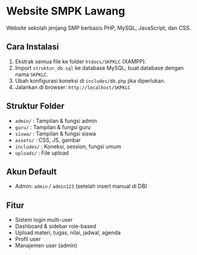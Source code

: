 # Website SMPK Lawang

Website sekolah jenjang SMP berbasis PHP, MySQL, JavaScript, dan CSS.

## Cara Instalasi
1. Ekstrak semua file ke folder `htdocs/SKPKLC` (XAMPP).
2. Import `struktur_db.sql` ke database MySQL, buat database dengan nama `SKPKLC`.
3. Ubah konfigurasi koneksi di `includes/db.php` jika diperlukan.
4. Jalankan di browser: `http://localhost/SKPKLC`

## Struktur Folder
- `admin/` : Tampilan & fungsi admin
- `guru/` : Tampilan & fungsi guru
- `siswa/` : Tampilan & fungsi siswa
- `assets/` : CSS, JS, gambar
- `includes/` : Koneksi, session, fungsi umum
- `uploads/` : File upload

## Akun Default
- Admin: `admin` / `admin123` (setelah insert manual di DB)

## Fitur
- Sistem login multi-user
- Dashboard & sidebar role-based
- Upload materi, tugas, nilai, jadwal, agenda
- Profil user
- Manajemen user (admin)
